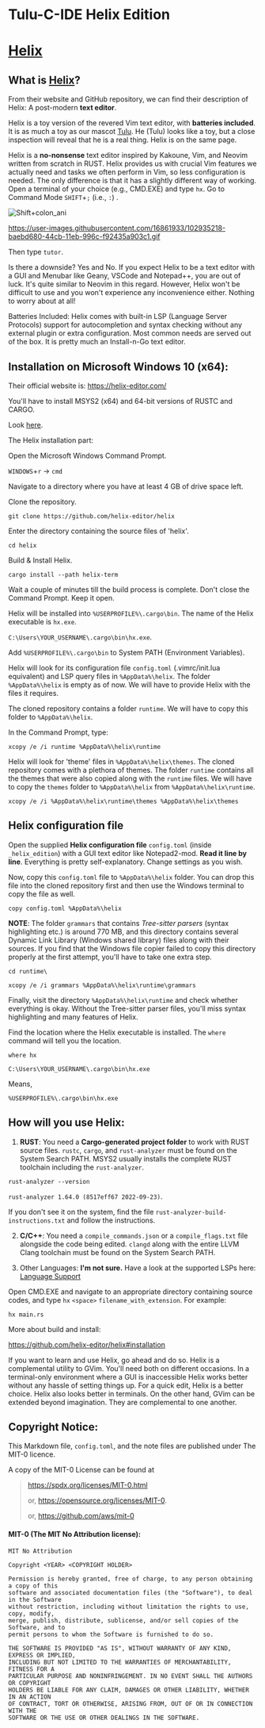 # Tulu-C-IDE Helix Edition

# [Helix](https://helix-editor.com/)

## What is [Helix](https://helix-editor.com/)?

From their website and GitHub repository, we can find their description of Helix: A post-modern **text editor**.

Helix is a toy version of the revered Vim text editor, with **batteries included**. It is as much a toy as our mascot [Tulu](https://user-images.githubusercontent.com/16861933/192581926-3230091d-b440-4893-b9df-d8efc4d91c64.JPG). He (Tulu) looks like a toy, but a close inspection will reveal that he is a real thing. Helix is on the same page.

Helix is a **no-nonsense** text editor inspired by Kakoune, Vim, and Neovim written from scratch in RUST. Helix provides us with crucial Vim features we actually need and tasks we often perform in Vim, so less configuration is needed. The only difference is that it has a slightly different way of working. Open a terminal of your choice (e.g., CMD.EXE) and type `hx`. Go to Command Mode `SHIFT`+`;` (i.e., `:`) .

![Shift+colon_ani](https://user-images.githubusercontent.com/16861933/102935218-baebd680-44cb-11eb-996c-f92435a903c1.gif)

https://user-images.githubusercontent.com/16861933/102935218-baebd680-44cb-11eb-996c-f92435a903c1.gif

Then type `tutor`.

Is there a downside? Yes and No. If you expect Helix to be a text editor with a GUI and Menubar like Geany, VSCode and Notepad++, you are out of luck. It's quite similar to Neovim in this regard. However, Helix won't be difficult to use and you won't experience any inconvenience either. Nothing to worry about at all!

Batteries Included: Helix comes with built-in LSP (Language Server Protocols) support for autocompletion and syntax checking without any external plugin or extra configuration. Most common needs are served out of the box. It is pretty much an Install-n-Go text editor.

## Installation on Microsoft Windows 10 (x64):

Their official website is: https://helix-editor.com/

You'll have to install MSYS2 (x64) and 64-bit versions of RUSTC and CARGO.

Look [here](https://github.com/Pinaki82/Tulu-C-IDE#install-rustc-and-cargo-on-windows-10-x64-the-easy-way).

The Helix installation part:

Open the Microsoft Windows Command Prompt.

`WINDOWS`+`r` -> `cmd`

Navigate to a directory where you have at least 4 GB of drive space left.

Clone the repository.

```
git clone https://github.com/helix-editor/helix
```

Enter the directory containing the source files of 'helix'.

```
cd helix
```

Build & Install Helix.

```
cargo install --path helix-term
```

Wait a couple of minutes till the build process is complete. Don't close the Command Prompt. Keep it open.

Helix will be installed into `%USERPROFILE%\.cargo\bin`. The name of the Helix executable is `hx.exe`.

`C:\Users\YOUR_USERNAME\.cargo\bin\hx.exe`.

Add `%USERPROFILE%\.cargo\bin` to System PATH (Environment Variables).

Helix will look for its configuration file `config.toml` (.vimrc/init.lua equivalent) and LSP query files in `%AppData%\helix`. The folder `%AppData%\helix` is empty as of now. We will have to provide Helix with the files it requires.

The cloned repository contains a folder `runtime`. We will have to copy this folder to `%AppData%\helix`.

In the Command Prompt, type:

```
xcopy /e /i runtime %AppData%\helix\runtime
```

Helix will look for 'theme' files in `%AppData%\helix\themes`. The cloned repository comes with a plethora of themes. The folder `runtime` contains all the themes that were also copied along with the `runtime` files. We will have to copy the `themes` folder to `%AppData%\helix` from `%AppData%\helix\runtime`.

```
xcopy /e /i %AppData%\helix\runtime\themes %AppData%\helix\themes
```

## Helix configuration file

Open the supplied **Helix configuration file** `config.toml` (inside `_helix_edition`) with a GUI text editor like Notepad2-mod. **Read it line by line**. Everything is pretty self-explanatory. Change settings as you wish.

Now, copy this `config.toml` file to `%AppData%\helix` folder. You can drop this file into the cloned repository first and then use the Windows terminal to copy the file as well.

```
copy config.toml %AppData%\helix
```

**NOTE**: The folder `grammars` that contains _Tree-sitter parsers_ (syntax highlighting etc.) is around 770 MB, and this directory contains several Dynamic Link Library (Windows shared library) files along with their sources. If you find that the Windows file copier failed to copy this directory properly at the first attempt, you'll have to take one extra step.

```
cd runtime\
```

```
xcopy /e /i grammars %AppData%\helix\runtime\grammars
```

Finally, visit the directory `%AppData%\helix\runtime` and check whether everything is okay. Without the Tree-sitter parser files, you'll miss syntax highlighting and many features of Helix.

Find the location where the Helix executable is installed. The `where` command will tell you the location.

```
where hx
```

```
C:\Users\YOUR_USERNAME\.cargo\bin\hx.exe
```

Means,

```
%USERPROFILE%\.cargo\bin\hx.exe
```

## How will you use Helix:

1) **RUST**: You need a **Cargo-generated project folder** to work with RUST source files. `rustc`, `cargo`, and `rust-analyzer` must be found on the System Search PATH. MSYS2 usually installs the complete RUST toolchain including the `rust-analyzer`.

```
rust-analyzer --version
```

`rust-analyzer 1.64.0 (8517eff67 2022-09-23)`.

If you don't see it on the system, find the file `rust-analyzer-build-instructions.txt` and follow the instructions.

2) **C/C++**: You need a `compile_commands.json` or a `compile_flags.txt` file alongside the code being edited. `clangd` along with the entire LLVM Clang toolchain must be found on the System Search PATH.

3) Other Languages: **I'm not sure.** Have a look at the supported LSPs here: [Language Support](https://docs.helix-editor.com/lang-support.html)

Open CMD.EXE and navigate to an appropriate directory containing source codes, and type `hx` `<space>` `filename_with_extension`. For example:

```
hx main.rs
```

More about build and install:

https://github.com/helix-editor/helix#installation

If you want to learn and use Helix, go ahead and do so. Helix is a complemental utility to GVim. You'll need both on different occasions. In a terminal-only environment where a GUI is inaccessible Helix works better without any hassle of setting things up. For a quick edit, Helix is a better choice. Helix also looks better in terminals. On the other hand, GVim can be extended beyond imagination. They are complemental to one another.

## Copyright Notice:

This Markdown file, `config.toml`, and the note files are published under The MIT-0 licence.

A copy of the MIT-0 License can be found at

> https://spdx.org/licenses/MIT-0.html
> 
> or, https://opensource.org/licenses/MIT-0.
> 
> or, https://github.com/aws/mit-0

#### MIT-0 (The MIT No Attribution license):

```
MIT No Attribution

Copyright <YEAR> <COPYRIGHT HOLDER>

Permission is hereby granted, free of charge, to any person obtaining a copy of this
software and associated documentation files (the "Software"), to deal in the Software
without restriction, including without limitation the rights to use, copy, modify,
merge, publish, distribute, sublicense, and/or sell copies of the Software, and to
permit persons to whom the Software is furnished to do so.

THE SOFTWARE IS PROVIDED "AS IS", WITHOUT WARRANTY OF ANY KIND, EXPRESS OR IMPLIED,
INCLUDING BUT NOT LIMITED TO THE WARRANTIES OF MERCHANTABILITY, FITNESS FOR A
PARTICULAR PURPOSE AND NONINFRINGEMENT. IN NO EVENT SHALL THE AUTHORS OR COPYRIGHT
HOLDERS BE LIABLE FOR ANY CLAIM, DAMAGES OR OTHER LIABILITY, WHETHER IN AN ACTION
OF CONTRACT, TORT OR OTHERWISE, ARISING FROM, OUT OF OR IN CONNECTION WITH THE
SOFTWARE OR THE USE OR OTHER DEALINGS IN THE SOFTWARE.
```
